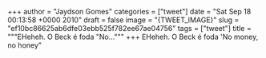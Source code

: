 
+++
author = "Jaydson Gomes"
categories = ["tweet"]
date = "Sat Sep 18 00:13:58 +0000 2010"
draft = false
image = "{TWEET_IMAGE}"
slug = "ef10bc86625ab6dfe03ebb525f782ee67ae04756"
tags = ["tweet"]
title = """EHeheh. O Beck é foda "No..."""
+++
EHeheh. O Beck é foda 'No money, no honey"
